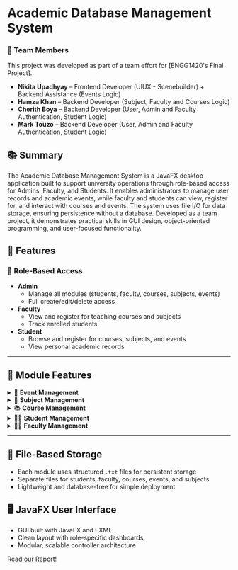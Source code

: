 # Academic Database Management System	

### 👥 Team Members
This project was developed as part of a team effort for [ENGG1420's Final Project].

- **Nikita Upadhyay** – Frontend Developer (UIUX - Scenebuilder) + Backend Assistance (Events Logic)
- **Hamza Khan** – Backend Developer (Subject, Faculty and Courses Logic)
- **Cherith Boya** – Backend Developer (User, Admin and Faculty Authentication, Student Logic)
- **Mark Touzo** – Backend Developer (User, Admin and Faculty Authentication, Student Logic)

## 📚 Summary  
The Academic Database Management System is a JavaFX desktop application built to support university operations through role-based access for Admins, Faculty, and Students. It enables administrators to manage user records and academic events, while faculty and students can view, register for, and interact with courses and events. The system uses file I/O for data storage, ensuring persistence without a database. Developed as a team project, it demonstrates practical skills in GUI design, object-oriented programming, and user-focused functionality.

## 🚀 Features  

### 🔐 Role-Based Access
- **Admin**
  - Manage all modules (students, faculty, courses, subjects, events)
  - Full create/edit/delete access
- **Faculty**
  - View and register for teaching courses and subjects
  - Track enrolled students
- **Student**
  - Browse and register for courses, subjects, and events
  - View personal academic records

---

## 📁 Module Features

<details>
<summary>📅 <strong>Event Management</strong></summary>

- Create, edit, and delete academic events
- Scrollable and searchable event list view
- View event capacity and registered participants
- Students can register for upcoming events
</details>

<details>
<summary>📘 <strong>Subject Management</strong></summary>

- Admins can add and assign subjects to faculty
- Students can view and register for available subjects
- Each subject linked with unique codes and course associations
</details>

<details>
<summary>📚 <strong>Course Management</strong></summary>

- Add, view, and manage academic courses
- Display course capacity, registration count, and assigned faculty
- Faculty can register to teach courses
- Students can browse and enroll in courses
</details>

<details>
<summary>👨‍🎓 <strong>Student Management</strong></summary>

- Admins can create, edit, and delete student records
- Stores student ID, name, program, and enrollments
- Students can view personal registrations and academic info
</details>

<details>
<summary>👩‍🏫 <strong>Faculty Management</strong></summary>

- Manage faculty profiles with code, name, and contact info
- Assign courses and subjects to faculty
- Faculty can view assigned teaching load and responsibilities
</details>

---

## 💾 File-Based Storage

- Each module uses structured `.txt` files for persistent storage
- Separate files for students, faculty, courses, events, and subjects
- Lightweight and database-free for simple deployment

## 🖥️ JavaFX User Interface

- GUI built with JavaFX and FXML
- Clean layout with role-specific dashboards
- Modular, scalable controller architecture

[Read our Report!](https://example.com)
